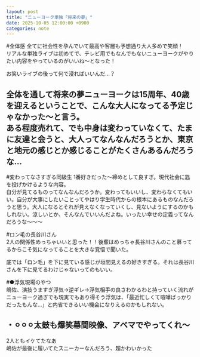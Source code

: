 ```yaml
---
layout: post
title: "ニューヨーク単独「将来の夢」"
date: 2025-10-05 12:00:00 +0900
categories: note
---
```

#全体感
全てに社会性を孕んでいて最高や客層も予想通り大人多めで笑顔！  
リアルな単独ライブは初めてで、テレビ用でもなんでもないニューヨークがやりたい内容をやっているのがいいね〜となった！  

お笑いライブの後って何で浸ればいいんだ…？  

全体を通して将来の夢ニューヨークは15周年、40歳を迎えるということで、こんな大人になってる予定じゃなかった〜と言う。  
ある程度売れて、でも中身は変わっていなくて、たまに友達と会うと、大人ってなんなんだろうとか、東京と地元の感じとか感じることがたくさんあるんだろうな…  
---  
#変わってなさすぎる同級生
1番好きだった〜締めとして良すぎ。現代社会に匙を投げかけるような内容。  
自分が見てるものってなんなんだろうか。変わってもいいし、変わらなくてもいい。自分が大事にしたいことってやはり学生時代からの根本にあるものなんだろうと思う。大人になるとそれが見えなくなっていくし、見ないようにするのかもしれない。涼しいとか、そんなんでいいんだよね。いったい幸せの定義ってなんだろうな〜〜〜  
 

#ロン毛の長谷川さん  
2人の関係性めっちゃいいと思った！！後輩はめっちゃ長谷川さんのこと慕ってるからこそ気になってることを大きな覚悟で聞いた。  

底では「ロン毛」を下に見ている感じが垣間見えるの好きすぎる。それは長谷川さんを下に見てるわけじゃないってのもいい。  

#●浮気現場のやつ  
嶋佐、演技うますぎ浮気→逆ギレ→浮気相手の良さわかるわと持っていく流れがニューヨーク過ぎでも現実でもあり得そう浮気は、「最近忙しくて喧嘩ばっかりだったもんな…」と内省できるいい機会になりえるのかもしれない。

・⚪︎⚪︎⚪︎太鼓も爆笑幕間映像、アベマでやってくれ〜  
---  
2人ともイケてたなあ  
嶋佐が最後に履いてたスニーカーなんだろう、超かわいかった  
